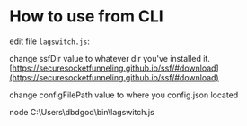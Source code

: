 # How to use from CLI
edit file `lagswitch.js`:

  change ssfDir value to whatever dir you've installed it. [https://securesocketfunneling.github.io/ssf/#download](https://securesocketfunneling.github.io/ssf/#download)

  change configFilePath value to where you config.json located

node C:\\Users\dbdgod\bin\lagswitch.js

